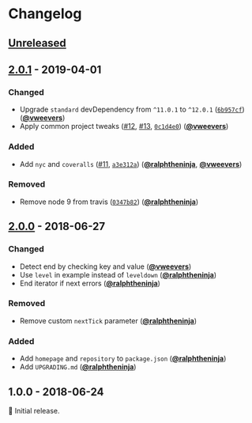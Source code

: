# Changelog

## [Unreleased](https://github.com/Level/concat-iterator/compare/v2.0.1...HEAD)

## [2.0.1](https://github.com/Level/concat-iterator/compare/v2.0.0...v2.0.1) - 2019-04-01

### Changed

* Upgrade `standard` devDependency from `^11.0.1` to `^12.0.1` \([`6b957cf`](https://github.com/Level/concat-iterator/commit/6b957cf)\) \([**@vweevers**](https://github.com/vweevers)\)
* Apply common project tweaks \([\#12](https://github.com/Level/concat-iterator/issues/12), [\#13](https://github.com/Level/concat-iterator/issues/13), [`0c1d4e0`](https://github.com/Level/concat-iterator/commit/0c1d4e0)\) \([**@vweevers**](https://github.com/vweevers)\)

### Added

* Add `nyc` and `coveralls` \([\#11](https://github.com/Level/concat-iterator/issues/11), [`a3e312a`](https://github.com/Level/concat-iterator/commit/a3e312a)\) \([**@ralphtheninja**](https://github.com/ralphtheninja), [**@vweevers**](https://github.com/vweevers)\)

### Removed

* Remove node 9 from travis \([`0347b82`](https://github.com/Level/concat-iterator/commit/0347b82)\) \([**@ralphtheninja**](https://github.com/ralphtheninja)\)

## [2.0.0](https://github.com/Level/concat-iterator/compare/v1.0.0...v2.0.0) - 2018-06-27

### Changed

* Detect end by checking key and value \([**@vweevers**](https://github.com/vweevers)\)
* Use `level` in example instead of `leveldown` \([**@ralphtheninja**](https://github.com/ralphtheninja)\)
* End iterator if next errors \([**@ralphtheninja**](https://github.com/ralphtheninja)\)

### Removed

* Remove custom `nextTick` parameter \([**@ralphtheninja**](https://github.com/ralphtheninja)\)

### Added

* Add `homepage` and `repository` to `package.json` \([**@ralphtheninja**](https://github.com/ralphtheninja)\)
* Add `UPGRADING.md` \([**@ralphtheninja**](https://github.com/ralphtheninja)\)

## 1.0.0 - 2018-06-24

:seedling: Initial release.

